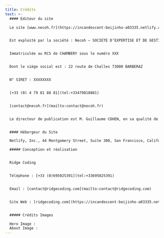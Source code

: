 ```yaml
---
title: Crédits
text: >-
  #### Editeur du site

  Le site [www.necoh.fr](https://incandescent-beijinho-a03335.netlify.app/credits/www.necoh.fr)


  Est exploité par la société : Necoh – SOCIETE D’EXPERTISE ET DE GESTION COMPTABLE, société anonyme au capital social de XXX €


  Immatriculée au RCS de CHAMBERY sous le numéro XXX


  Dont le siège social est : 22 route de Challes 73000 BARBERAZ


  N° SIRET : XXXXXXXX


  [+33 (0) 4 79 81 88 81](tel:+33479818881)


  [contact@necoh.fr](mailto:contact@necoh.fr)


  Le directeur de publication est M. Guillaume COHEN, en sa qualité de PDG de Necoh. Il peut être contacté aux coordonnées figurant dans les présentes conditions. Les présentes Conditions Générales ont pour objet de prévoir l’ensemble des conditions d’accès et d’utilisation du Site. L’accès et l’utilisation du Site impliquent l’acceptation tacite et sans réserve des présentes conditions par l’utilisateur.


  #### Hébergeur du Site

  Netlify, Inc., 44 Montgomery Street, Suite 300, San Francisco, California 94104. USA

  ##### Conception et réalisation


  Ridge Coding


  Téléphone : [+33 (0)695025391](tel:+33695025391)


  Email : [contact@ridgecoding.com](mailto:contact@ridgecoding.com)


  Site Web : [ridgecoding.com](https://incandescent-beijinho-a03335.netlify.app/credits/www.ridgecoding.com)


  ##### Crédits Images

  Hero Image :
  About Image :
---
```

